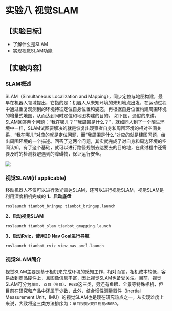# 实验八 视觉SLAM

## **【实验目标】**
* 了解什么是SLAM
* 实现视觉SLAM功能

## **【实验内容】**

### **SLAM概述**
SLAM（Simultaneous Localization and Mapping），同步定位与地图构建，最早在机器人领域提出，它指的是：机器人从未知环境的未知地点出发，在运动过程中通过重复观测到的环境特征定位自身位置和姿态，再根据自身位置构建周围环境的增量式地图，从而达到同时定位和地图构建的目的。
如下图，通俗的来讲，SLAM回答两个问题：“我在哪儿？”“我周围是什么？”，就如同人到了一个陌生环境中一样，SLAM试图要解决的就是恢复出观察者自身和周围环境的相对空间关系，“我在哪儿”对应的就是定位问题，而“我周围是什么”对应的就是建图问题，给出周围环境的一个描述。回答了这两个问题，其实就完成了对自身和周边环境的空间认知。有了这个基础，就可以进行路径规划去达要去的目的地，在此过程中还需要及时的检测躲避遇到的障碍物，保证运行安全。

![](https://tianbot-pic.oss-cn-beijing.aliyuncs.com/tianbot/202110212120701.webp)


### **视觉SLAM(if applicable)**
移动机器人不仅可以进行激光雷达SLAM，还可以进行视觉SLAM，视觉SLAM是利用深度相机完成的
**1、启动底盘**
```shell
roslaunch tianbot_bringup tianbot_bringup.launch
```
**2、启动视觉SLAM**
```shell
roslaunch tianbot_slam tianbot_gmapping.launch
```
**3、启动Rviz，使用2D Nav Goal进行导航**
```shell
roslaunch tianbot_rviz view_nav_amcl.launch
```

### **视觉SLAM简介**

视觉SLAM主要是基于相机来完成环境的感知工作，相对而言，相机成本较低，容易放到商品硬件上，且图像信息丰富，因此视觉SLAM也备受关注。目前，视觉SLAM可分为`单目`、`双目（多目）`、`RGBD`这三类，另还有鱼眼、全景等特殊相机，但目前在研究和产品中还属于少数，此外，结合惯性测量器件（Inertial Measurement Unit，IMU）的视觉SLAM也是现在研究热点之一。从实现难度上来说，大致将这三类方法排序为：`单目视觉>双目视觉>RGBD`。